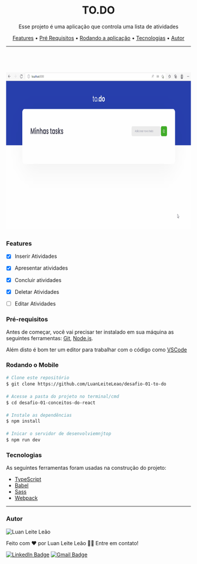 <h1 align="center">TO.DO</h1>

<p align="center">Esse projeto é uma aplicação que controla uma lista de atividades </p>

<p align="center">
 <a href="#features">Features</a> •
 <a href="#pré-requisitos">Pré Requisitos</a> •
 <a href="#rodando-o-mobile">Rodando a aplicação</a> •
 <a href="#tecnologias">Tecnologias</a> •
 <a href="#autor">Autor</a>
</p>

---

<br>


<h1 align="center">
  <img alt="TO.DO" title="TO.DO" src="./github/to.do.gif" height="425" />
 

</h1>


### Features

- [x] Inserir Atividades 
- [x] Apresentar  atividades
- [x] Concluir atividades
- [x] Deletar Atividades
- [ ] Editar Atividades



### Pré-requisitos

Antes de começar, você vai precisar ter instalado em sua máquina as seguintes ferramentas:
[Git](https://git-scm.com), [Node.js](https://nodejs.org/en/).

Além disto é bom ter um editor para trabalhar com o código como [VSCode](https://code.visualstudio.com/)


### Rodando o Mobile

```bash
# Clone este repositório
$ git clone https://github.com/LuanLeiteLeao/desafio-01-to-do

# Acesse a pasta do projeto no terminal/cmd
$ cd desafio-01-conceitos-do-react

# Instale as dependências
$ npm install

# Inicar o servidor de desenvolviemnjtop 
$ npm run dev
```


### Tecnologias

As seguintes ferramentas foram usadas na construção do projeto:

- [TypeScript](https://www.typescriptlang.org/)
- [Babel](https://babeljs.io/)
- [Sass](https://sass-lang.com/) 
- [Webpack](https://webpack.js.org/)    

---

### Autor

<img tyle="border-radius: 50%;" alt="Luan Leite Leão" title="Luan Leite Leão" src="https://avatars.githubusercontent.com/u/50849670?s=400&v=4" height="100" width="100" />

Feito com ❤️ por Luan Leite Leão 👋🏽 Entre em contato!

[![LinkedIn Badge](https://img.shields.io/badge/-Luan_Leite_Leão-blue?style=flat-square&logo=Linkedin&logoColor=white&link=https://www.linkedin.com/in/luan-leite-le%C3%A3o-344622196/)](https://www.linkedin.com/in/luan-leite-le%C3%A3o-344622196/)
[![Gmail Badge](https://img.shields.io/badge/-leaoluanleite@gmail.com-c14438?style=flat-square&logo=Gmail&logoColor=white&link=mailto:leaoluanleite@gmail.com)](mailto:leaoluanleite@gmail.com)

